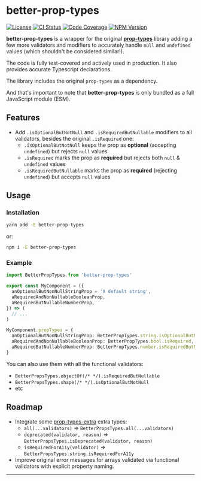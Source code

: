 # better-prop-types

[![License][img-license]][lnk-license]
[![CI Status][img-github]][lnk-github]
[![Code Coverage][img-codecov]][lnk-codecov]
[![NPM Version][img-npm]][lnk-npm]

**better-prop-types** is a wrapper for the original **[prop-types][lnk-prop-types]** library adding a few more
validators and modifiers to accurately handle `null` and `undefined` values (which shouldn't be considered similar!).

The code is fully test-covered and actively used in production. It also provides accurate Typescript declarations.

The library includes the original `prop-types` as a dependency.

And that's important to note that **better-prop-types** is only bundled as a full JavaScript module (ESM).

## Features

- Add `.isOptionalButNotNull` and `.isRequiredButNullable` modifiers to all validators, besides the original
  `.isRequired` one:
  - `.isOptionalButNotNull` keeps the prop as **optional** (accepting `undefined`) but rejects `null` values
  - `.isRequired` marks the prop as **required** but rejects both `null` & `undefined` values
  - `.isRequiredButNullable` marks the prop as **required** (rejecting `undefined`) but accepts `null` values

## Usage

### Installation

```sh
yarn add -E better-prop-types
```

or:

```sh
npm i -E better-prop-types
```

### Example

```ts
import BetterPropTypes from 'better-prop-types'

export const MyComponent = ({
  anOptionalButNonNullStringProp = 'A default string',
  aRequiredAndNonNullableBooleanProp,
  aRequiredButNullableNumberProp,
}) => (
  // ...
)

MyComponent.propTypes = {
  anOptionalButNonNullStringProp: BetterPropTypes.string.isOptionalButNotNull,
  aRequiredAndNonNullableBooleanProp: BetterPropTypes.bool.isRequired,
  aRequiredButNullableNumberProp: BetterPropTypes.number.isRequiredButNullable,
}
```

You can also use them with all the functional validators:

- `BetterPropsTypes.objectOf(/* */).isRequiredButNullable`
- `BetterPropsTypes.shape(/* */).isOptionalButNotNull`
- etc

## Roadmap

- Integrate some [prop-types-extra](https://github.com/react-bootstrap/prop-types-extra) extra types:
  - `all(...validators)` => `BetterPropsTypes.all(...validators)`
  - `deprecated(validator, reason)` => `BetterPropsTypes.isDeprecated(validator, reason)`
  - `isRequiredForA11y(validator)` => `BetterPropsTypes.string.isRequiredForA11y`
- Improve original error messages for arrays validated via functional validators with explicit property naming.

---

[img-codecov]: https://img.shields.io/codecov/c/github/ivangabriele/better-prop-types/main?style=flat-square
[img-github]: https://img.shields.io/github/workflow/status/ivangabriele/better-prop-types/Check/main?style=flat-square
[img-license]: https://img.shields.io/github/license/ivangabriele/better-prop-types?style=flat-square
[img-npm]: https://img.shields.io/npm/v/better-prop-types?style=flat-square
[lnk-codecov]: https://codecov.io/gh/ivangabriele/better-prop-types/branch/main
[lnk-github]: https://github.com/ivangabriele/better-prop-types/actions?query=branch%3Amain++
[lnk-license]: https://github.com/ivangabriele/better-prop-types/blob/main/LICENSE
[lnk-npm]: https://www.npmjs.com/package/better-prop-types
[lnk-prop-types]: https://github.com/facebook/prop-types
